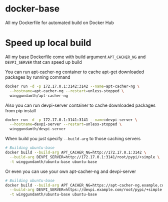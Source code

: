 # docker-base
All my Dockerfile for automated build on Docker Hub

# Speed up local build
All my base Dockerfile come with build argument ```APT_CACHER_NG``` and ```DEVPI_SERVER``` that can speed up build

You can run apt-cacher-ng container to cache apt-get downloaded packages by running command
```bash
docker run -d -p 172.17.0.1:3142:3142 --name=apt-cacher-ng \
  --hostname=apt-cacher-ng --restart=unless-stopped \
  winggundamth/apt-cacher-ng
```

Also you can run devpi-server container to cache downloaded packages from pip install
```bash
docker run -d -p 172.17.0.1:3141:3141 --name=devpi-server \
  --hostname=devpi-server --restart=unless-stopped \
  winggundamth/devpi-server
```

When build you just specify ```--build-arg``` to those caching servers
```bash
# Building ubuntu-base
docker build --build-arg APT_CACHER_NG=http://172.17.0.1:3142 \
  --build-arg DEVPI_SERVER=http://172.17.0.1:3141/root/pypi/+simple \
  -t winggundamth/ubuntu-base ubuntu-base
```

Or even you can use your own apt-cacher-ng and devpi-server
```bash
# Building ubuntu-base
docker build --build-arg APT_CACHER_NG=https://apt-cacher-ng.example.com \
  --build-arg DEVPI_SERVER=https://devpi.example.com/root/pypi/+simple \
  -t winggundamth/ubuntu-base ubuntu-base
```
